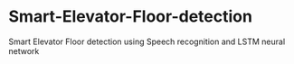 # Smart-Elevator-Floor-detection
Smart Elevator Floor detection using Speech recognition and LSTM neural network
